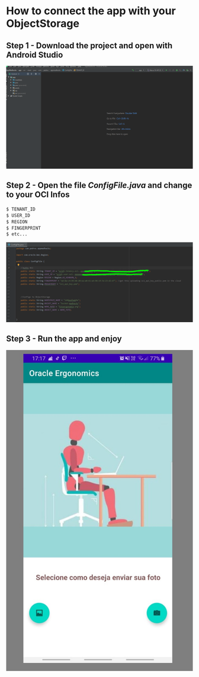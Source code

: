 # How to connect the app with your ObjectStorage


## Step 1 - Download the project and open with Android Studio
![alt text](https://github.com/pedrocarrijo95/AndroidWithObjectStorage/blob/master/imgs/androidstudio.PNG) 

## Step 2 - Open the file *ConfigFile.java* and change to your OCI Infos
```bash
$ TENANT_ID
$ USER_ID
$ REGION
$ FINGERPRINT
$ etc...
```
![alt text](https://github.com/pedrocarrijo95/AndroidWithObjectStorage/blob/master/imgs/configfile.PNG)

## Step 3 - Run the app and enjoy
![alt text](https://github.com/pedrocarrijo95/AndroidWithObjectStorage/blob/master/imgs/App_tela.jpeg)



